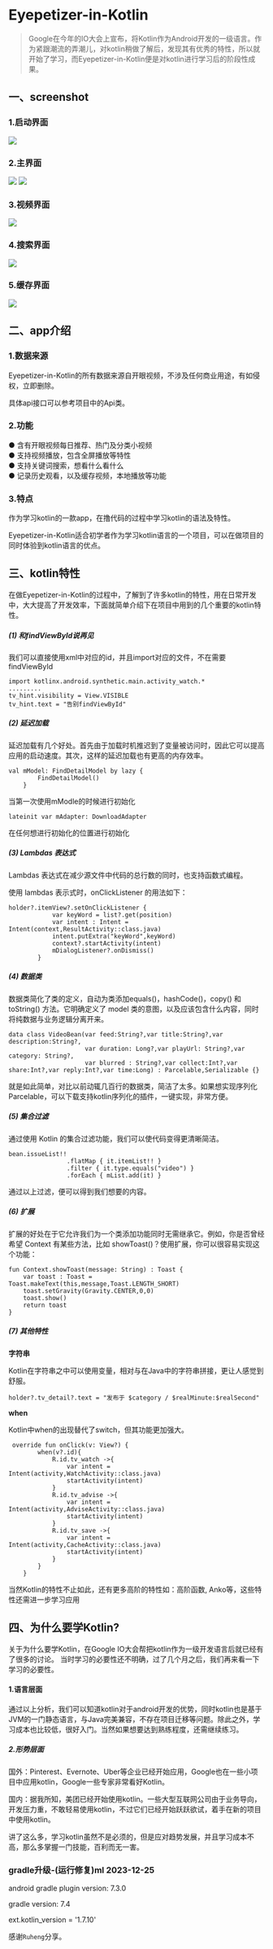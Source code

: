 # Eyepetizer-in-Kotlin
>Google在今年的IO大会上宣布，将Kotlin作为Android开发的一级语言。作为紧跟潮流的弄潮儿，对kotlin稍做了解后，发现其有优秀的特性，所以就开始了学习，而Eyepetizer-in-Kotlin便是对kotlin进行学习后的阶段性成果。

## 一、screenshot
### 1.启动界面
![](http://upload-images.jianshu.io/upload_images/3985563-90a1eea8d8618042.png?imageMogr2/auto-orient/strip%7CimageView2/2/w/1240)
### 2.主界面
![](http://upload-images.jianshu.io/upload_images/3985563-a4246db83f83587d.jpg?imageMogr2/auto-orient/strip%7CimageView2/2/w/1240)
![](http://upload-images.jianshu.io/upload_images/3985563-4afb1d9c8593d5f2.jpg?imageMogr2/auto-orient/strip%7CimageView2/2/w/1240)
### 3.视频界面
![](http://upload-images.jianshu.io/upload_images/3985563-42c4219dc793f11c.jpg?imageMogr2/auto-orient/strip%7CimageView2/2/w/1240)
### 4.搜索界面
![](http://upload-images.jianshu.io/upload_images/3985563-d04d20b1b8f2e993.jpg?imageMogr2/auto-orient/strip%7CimageView2/2/w/1240)
### 5.缓存界面
![](http://upload-images.jianshu.io/upload_images/3985563-7346a9660fb778fc.jpg?imageMogr2/auto-orient/strip%7CimageView2/2/w/1240)

## 二、app介绍
### 1.数据来源
Eyepetizer-in-Kotlin的所有数据来源自开眼视频，不涉及任何商业用途，有如侵权，立即删除。

具体api接口可以参考项目中的Api类。
### 2.功能
● 含有开眼视频每日推荐、热门及分类小视频  
● 支持视频播放，包含全屏播放等特性  
● 支持关键词搜索，想看什么看什么  
● 记录历史观看，以及缓存视频，本地播放等功能  
### 3.特点
作为学习kotlin的一款app，在撸代码的过程中学习kotlin的语法及特性。

Eyepetizer-in-Kotlin适合初学者作为学习kotlin语言的一个项目，可以在做项目的同时体验到kotlin语言的优点。

## 三、kotlin特性
在做Eyepetizer-in-Kotlin的过程中，了解到了许多kotlin的特性，用在日常开发中，大大提高了开发效率，下面就简单介绍下在项目中用到的几个重要的kotlin特性。

##### (1) 和findViewById说再见
我们可以直接使用xml中对应的id，并且import对应的文件，不在需要findViewById
```
import kotlinx.android.synthetic.main.activity_watch.*
.........
tv_hint.visibility = View.VISIBLE
tv_hint.text = "告别findViewById"
```
##### (2) 延迟加载
延迟加载有几个好处。首先由于加载时机推迟到了变量被访问时，因此它可以提高应用的启动速度。其次，这样的延迟加载也有更高的内存效率。
```
val mModel: FindDetailModel by lazy {
        FindDetailModel()
    }
```
当第一次使用mModle的时候进行初始化
```
lateinit var mAdapter: DownloadAdapter
```
在任何想进行初始化的位置进行初始化
##### (3) Lambdas 表达式
Lambdas 表达式在减少源文件中代码的总行数的同时，也支持函数式编程。

使用 lambdas 表示式时，onClickListener 的用法如下：
```
holder?.itemView?.setOnClickListener {
            var keyWord = list?.get(position)
            var intent : Intent = Intent(context,ResultActivity::class.java)
            intent.putExtra("keyWord",keyWord)
            context?.startActivity(intent)
            mDialogListener?.onDismiss()
        }
```
##### (4) 数据类
数据类简化了类的定义，自动为类添加equals()，hashCode()，copy() 和toString() 方法。它明确定义了 model 类的意图，以及应该包含什么内容，同时将纯数据与业务逻辑分离开来。
```
data class VideoBean(var feed:String?,var title:String?,var description:String?,
                     var duration: Long?,var playUrl: String?,var category: String?,
                     var blurred : String?,var collect:Int?,var share:Int?,var reply:Int?,var time:Long) : Parcelable,Serializable {}
```
就是如此简单，对比以前动辄几百行的数据类，简洁了太多。如果想实现序列化Parcelable，可以下载支持kotlin序列化的插件，一键实现，非常方便。
##### (5) 集合过滤
通过使用 Kotlin 的集合过滤功能，我们可以使代码变得更清晰简洁。
```
bean.issueList!!
                .flatMap { it.itemList!! }
                .filter { it.type.equals("video") }
                .forEach { mList.add(it) }
```
通过以上过滤，便可以得到我们想要的内容。
##### (6) 扩展
扩展的好处在于它允许我们为一个类添加功能同时无需继承它。例如，你是否曾经希望 Context 有某些方法，比如 showToast()？使用扩展，你可以很容易实现这个功能：
```
fun Context.showToast(message: String) : Toast {
    var toast : Toast = Toast.makeText(this,message,Toast.LENGTH_SHORT)
    toast.setGravity(Gravity.CENTER,0,0)
    toast.show()
    return toast
}
```
##### (7) 其他特性
**字符串**

Kotlin在字符串之中可以使用变量，相对与在Java中的字符串拼接，更让人感觉到舒服。
```
holder?.tv_detail?.text = "发布于 $category / $realMinute:$realSecond"
```
**when**

Kotlin中when的出现替代了switch，但其功能更加强大。
```
 override fun onClick(v: View?) {
        when(v?.id){
            R.id.tv_watch ->{
                var intent = Intent(activity,WatchActivity::class.java)
                startActivity(intent)
            }
            R.id.tv_advise ->{
                var intent = Intent(activity,AdviseActivity::class.java)
                startActivity(intent)
            }
            R.id.tv_save ->{
                var intent = Intent(activity,CacheActivity::class.java)
                startActivity(intent)
            }
        }
    }
```

当然Kotlin的特性不止如此，还有更多高阶的特性如：高阶函数, Anko等，这些特性还需进一步学习应用
## 四、为什么要学Kotlin?
关于为什么要学Kotlin，在Google IO大会帮把kotlin作为一级开发语言后就已经有了很多的讨论。
当时学习的必要性还不明确，过了几个月之后，我们再来看一下学习的必要性。
#### 1.语言层面
通过以上分析，我们可以知道kotlin对于android开发的优势，同时kotlin也是基于JVM的一门静态语言，与Java完美兼容，不存在项目迁移等问题。除此之外，学习成本也比较低，很好入门。当然如果想要达到熟练程度，还需继续练习。
##### 2.形势层面
国外：Pinterest、Evernote、Uber等企业已经开始应用，Google也在一些小项目中应用kotlin，Google一些专家非常看好Kotlin。

国内：据我所知，美团已经开始使用kotlin。一些大型互联网公司由于业务导向，开发压力重，不敢轻易使用kotlin，不过它们已经开始跃跃欲试，着手在新的项目中使用kotlin。

讲了这么多，学习kotlin虽然不是必须的，但是应对趋势发展，并且学习成本不高，那么多掌握一门技能，百利而无一害。


### gradle升级-(运行修复)ml 2023-12-25
android gradle plugin version: 7.3.0

gradle version: 7.4

ext.kotlin_version = '1.7.10'

感谢`Ruheng`分享。